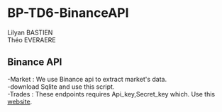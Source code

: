 # BP-TD6-BinanceAPI

Lilyan BASTIEN<br />
Théo EVERAERE

## Binance API

-Market : We use Binance api to extract market's data.<br />
-download Sqlite and use this script.<br />
-Trades : These endpoints requires Api_key,Secret_key which. Use this [website](https://www.binance.com/en/support/faq/360002502072).<br />